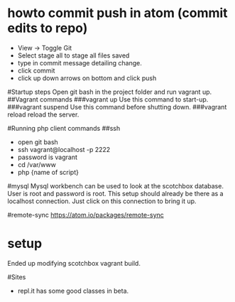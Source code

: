 # howto commit push in atom (commit edits to repo)
* View -> Toggle Git
* Select stage all to stage all files saved
* type in commit message detailing change.
* click commit
* click up down arrows on bottom and click push

#Startup steps
Open git bash in the project folder and run vagrant up.
##Vagrant commands
###vagrant up
Use this command to start-up.
###vagrant suspend
Use this command before shutting down.
###vagrant reload
reload the server.

#Running php client commands
##ssh
* open git bash
* ssh vagrant@localhost -p 2222
* password is vagrant
* cd /var/www
* php {name of script}

#mysql
Mysql workbench can be used to look at the scotchbox database.
User is root and password is root. This setup should already be
there as a localhost connection. Just click on this connection
to bring it up.

#remote-sync
https://atom.io/packages/remote-sync

# setup
Ended up modifying scotchbox vagrant build.


#Sites
* repl.it has some good classes in beta.
